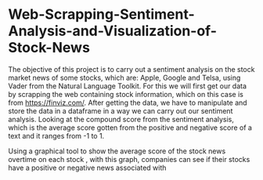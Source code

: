 # Web-Scrapping-Sentiment-Analysis-and-Visualization-of-Stock-News

The objective of this project is to carry out a sentiment analysis on the stock market news of some stocks, which are: Apple, Google and Telsa, using Vader from the Natural Language Toolkit. For this we will first get our data by scrapping the web containing stock information, which on this case is from https://finviz.com/.
After getting the data, we have to manipulate and store the data in a dataframe in a way we can carry out our sentiment analysis. Looking at the compound score from the sentiment analysis, which is the average score gotten from the positive and negative score of a text and it ranges from -1 to 1. 

Using a graphical tool to show the average score of the stock news overtime on each stock , with this graph, companies can see if their stocks have a positive or negative news associated with 


